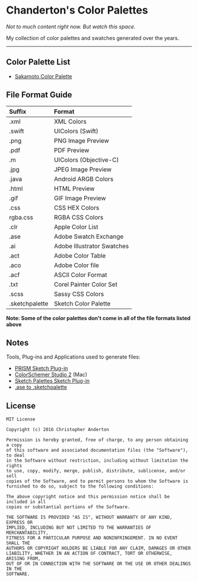 #  Chanderton's Color Palettes
*Not to much content right now. But watch this space.*   

My collection of color palettes and swatches generated over the years.

----------------------------------

## Color Palette List
- [Sakamoto Color Palette](https://github.com/christopheranderton/chandertons-color-palettes/tree/master/sakamoto-color-palette)

## File Format Guide

| Suffix         | Format                                     | 
| :---             |:---                                            |      
| .xml           | XML Colors                              | 
| .swift         | UIColors (Swift)                        |  
| .png          | PNG Image Preview                 | 
| .pdf           | PDF Preview                             | 
| .m             | UIColors (Objective-C)              | 
| .jpg           | JPEG Image Preview                | 
| .java         | Android ARGB Colors               | 
| .html        | HTML Preview                           | 
| .gif            | GIF Image Preview                   | 
| .css          | CSS HEX Colors                       | 
| rgba.css   | RGBA CSS Colors                    | 
| .clr            | Apple Color List                        | 
| .ase          | Adobe Swatch Exchange         | 
| .ai             | Adobe Illustrator Swatches      | 
| .act           | Adobe Color Table                   | 
| .aco          | Adobe Color file                       | 
| .acf           | ASCII Color Format                  | 
| .txt            | Corel Painter Color Set            | 
| .scss         | Sassy CSS Colors                   | 
| .sketchpalette         | Sketch Color Palette                   | 
**Note: Some of the color palettes don't come in all of the file formats listed above**

## Notes
Tools, Plug-ins and Applications used to generate files:
- [PRISM Sketch Plug-in](https://github.com/ment-mx/Prism)
- [ColorSchemer Studio 2](http://www.colorschemer.com/osx_info.php) (Mac)
- [Sketch Palettes Sketch Plug-in](https://github.com/andrewfiorillo/sketch-palettes)
- [.ase to .sketchpalette](https://github.com/andrewfiorillo/ase-to-sketchpalette)


## License

    MIT License
    
    Copyright (c) 2016 Christopher Anderton
    
    Permission is hereby granted, free of charge, to any person obtaining a copy
    of this software and associated documentation files (the "Software"), to deal
    in the Software without restriction, including without limitation the rights
    to use, copy, modify, merge, publish, distribute, sublicense, and/or sell
    copies of the Software, and to permit persons to whom the Software is
    furnished to do so, subject to the following conditions:
    
    The above copyright notice and this permission notice shall be included in all
    copies or substantial portions of the Software.
    
    THE SOFTWARE IS PROVIDED "AS IS", WITHOUT WARRANTY OF ANY KIND, EXPRESS OR
    IMPLIED, INCLUDING BUT NOT LIMITED TO THE WARRANTIES OF MERCHANTABILITY,
    FITNESS FOR A PARTICULAR PURPOSE AND NONINFRINGEMENT. IN NO EVENT SHALL THE
    AUTHORS OR COPYRIGHT HOLDERS BE LIABLE FOR ANY CLAIM, DAMAGES OR OTHER
    LIABILITY, WHETHER IN AN ACTION OF CONTRACT, TORT OR OTHERWISE, ARISING FROM,
    OUT OF OR IN CONNECTION WITH THE SOFTWARE OR THE USE OR OTHER DEALINGS IN THE
    SOFTWARE.
